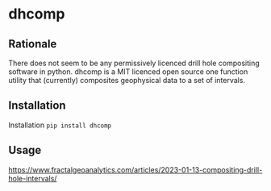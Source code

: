 # dhcomp

## Rationale
There does not seem to be any permissively licenced drill hole compositing software in python.
dhcomp is a MIT licenced open source one function utility that (currently) composites geophysical data to a set of intervals.


## Installation
Installation
```pip install dhcomp```

## Usage

https://www.fractalgeoanalytics.com/articles/2023-01-13-compositing-drill-hole-intervals/
